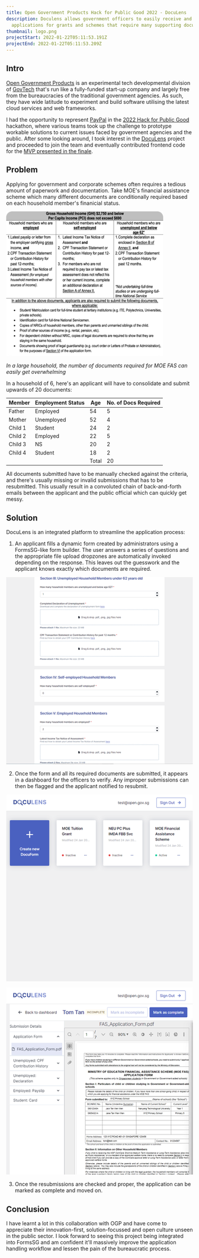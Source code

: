 ```yaml
---
title: Open Government Products Hack for Public Good 2022 - DocuLens
description: Doculens allows government officers to easily receive and view
  applications for grants and schemes that require many supporting documents.
thumbnail: logo.png
projectStart: 2022-01-22T05:11:53.191Z
projectEnd: 2022-01-22T05:11:53.209Z
---
```

## Intro

[Open Government Products](https://www.open.gov.sg/aboutus) is an experimental tech developmental division of [GovTech](https://www.tech.gov.sg/) that's run like a fully-funded start-up company and largely free from the bureaucracies of the traditional government agencies. As such, they have wide latitude to experiment and build software utilising the latest cloud services and web frameworks.

I had the opportunity to represent [PayPal](https://www.paypal.com/) in the [2022 Hack for Public Good](https://www.open.gov.sg/hackathon/2022) hackathon, where various teams took up the challenge to prototype workable solutions to current issues faced by government agencies and the public. After some looking around, I took interest in the [DocuLens](https://www.open.gov.sg/hackathon/2022/doculens) project and proceeded to join the team and eventually contributed frontend code for the [MVP presented in the finale](https://www.youtube.com/watch?v=GBjewa49nk8).

## Problem

Applying for government and corporate schemes often requires a tedious amount of paperwork and documentation. Take MOE's financial assistance scheme which many different documents are conditionally required based on each household member's finanicial status.

![MOE FAS](1.png "MOE FAS")

*In a large household, the number of documents required for MOE FAS can easily get overwhelming*

In a household of 6, here's an applicant will have to consolidate and submit upwards of 20 documents:

| Member  | Employment Status | Age   | No. of Docs Required |
| ------- | ----------------- | ----- | -------------------- |
| Father  | Employed          | 54    | 5                    |
| Mother  | Unemployed        | 52    | 4                    |
| Child 1 | Student           | 24    | 2                    |
| Child 2 | Employed          | 22    | 5                    |
| Child 3 | NS                | 20    | 2                    |
| Child 4 | Student           | 18    | 2                    |
|         |                   | Total | 20                   |

All documents submitted have to be manually checked against the criteria, and there's usually missing or invalid submissions that has to be resubmitted. This usually result in a convoluted chain of back-and-forth emails between the applicant and the public official which can quickly get messy.

## Solution

DocuLens is an integrated platform to streamline the application process:

1. An applicant fills a dynamic form created by administrators using a FormsSG-like form builder. The user answers a series of questions and the appropriate file upload dropzones are automatically invoked depending on the response. This leaves out the guesswork and the applicant knows exactly which documents are required.

![Form Submission](2.png "Form Submission")

2. Once the form and all its required documents are submitted, it appears in a dashboard for the officers to verify. Any improper submissions can then be flagged and the applicant notified to resubmit.

![Dashboard](3.png "Dashboard")

![Form Viewer](4.png "Form Viewer")

3. Once the resubmissions are checked and proper, the application can be marked as complete and moved on.

## Conclusion

I have learnt a lot in this collaboration with OGP and have come to appreciate their innovation-first, solution-focussed and open culture unseen in the public sector. I look forward to seeing this project being integrated into FormsSG and am confident it'll massively improve the application handling workflow and lessen the pain of the bureaucratic process.